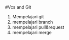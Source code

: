 #Vcs and Git

1. Mempelajari git
2. mempelajari branch
3. mempelajari pull&request
4. mempelajari merge